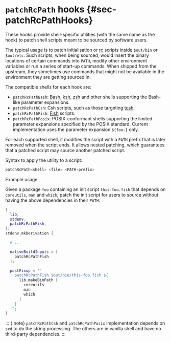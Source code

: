 # `patchRcPath` hooks {#sec-patchRcPathHooks}

These hooks provide shell-specific utilities (with the same name as the hook) to patch shell scripts meant to be sourced by software users.

The typical usage is to patch initialisation or [rc](https://unix.stackexchange.com/questions/3467/what-does-rc-in-bashrc-stand-for) scripts inside `$out/bin` or `$out/etc`.
Such scripts, when being sourced, would insert the binary locations of certain commands into `PATH`, modify other environment variables or run a series of start-up commands.
When shipped from the upstream, they sometimes use commands that might not be available in the environment they are getting sourced in.

The compatible shells for each hook are:

- `patchRcPathBash`: [Bash](https://www.gnu.org/software/bash/), [ksh](http://www.kornshell.org/), [zsh](https://www.zsh.org/) and other shells supporting the Bash-like parameter expansions.
- `patchRcPathCsh`: Csh scripts, such as those targeting [tcsh](https://www.tcsh.org/).
- `patchRcPathFish`: [Fish](https://fishshell.com/) scripts.
- `patchRcPathPosix`: POSIX-conformant shells supporting the limited parameter expansions specified by the POSIX standard. Current implementation uses the parameter expansion `${foo-}` only.

For each supported shell, it modifies the script with a `PATH` prefix that is later removed when the script ends.
It allows nested patching, which guarantees that a patched script may source another patched script.

Syntax to apply the utility to a script:

```sh
patchRcPath<shell> <file> <PATH-prefix>
```

Example usage:

Given a package `foo` containing an init script `this-foo.fish` that depends on `coreutils`, `man` and `which`,
patch the init script for users to source without having the above dependencies in their `PATH`:

```nix
{
  lib,
  stdenv,
  patchRcPathFish,
}:
stdenv.mkDerivation {

  # ...

  nativeBuildInputs = [
    patchRcPathFish
  ];

  postFixup = ''
    patchRcPathFish $out/bin/this-foo.fish ${
      lib.makeBinPath [
        coreutils
        man
        which
      ]
    }
  '';
}
```

::: {.note}
`patchRcPathCsh` and `patchRcPathPosix` implementation depends on `sed` to do the string processing.
The others are in vanilla shell and have no third-party dependencies.
:::
